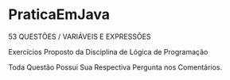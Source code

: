# PraticaEmJava
53 QUESTÕES / VARIÁVEIS E EXPRESSÕES

Exercícios Proposto da Disciplina de Lógica de Programação

Toda Questão Possui Sua Respectiva Pergunta nos Comentários.
